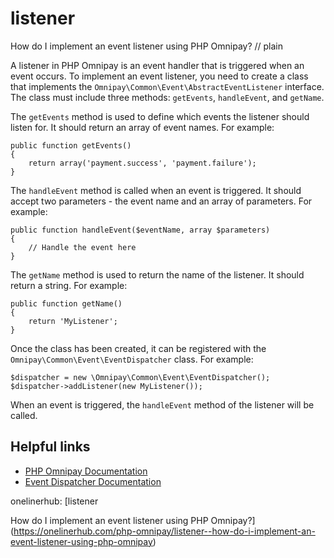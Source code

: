 # listener

How do I implement an event listener using PHP Omnipay?
// plain

A listener in PHP Omnipay is an event handler that is triggered when an event occurs. To implement an event listener, you need to create a class that implements the `Omnipay\Common\Event\AbstractEventListener` interface. The class must include three methods: `getEvents`, `handleEvent`, and `getName`.

The `getEvents` method is used to define which events the listener should listen for. It should return an array of event names. For example:

```
public function getEvents()
{
    return array('payment.success', 'payment.failure');
}
```

The `handleEvent` method is called when an event is triggered. It should accept two parameters - the event name and an array of parameters. For example:

```
public function handleEvent($eventName, array $parameters)
{
    // Handle the event here
}
```

The `getName` method is used to return the name of the listener. It should return a string. For example:

```
public function getName()
{
    return 'MyListener';
}
```

Once the class has been created, it can be registered with the `Omnipay\Common\Event\EventDispatcher` class. For example:

```
$dispatcher = new \Omnipay\Common\Event\EventDispatcher();
$dispatcher->addListener(new MyListener());
```

When an event is triggered, the `handleEvent` method of the listener will be called.

## Helpful links

- [PHP Omnipay Documentation](https://github.com/thephpleague/omnipay)
- [Event Dispatcher Documentation](https://github.com/thephpleague/omnipay-common/blob/master/src/Event/EventDispatcher.php)

onelinerhub: [listener

How do I implement an event listener using PHP Omnipay?](https://onelinerhub.com/php-omnipay/listener--how-do-i-implement-an-event-listener-using-php-omnipay)